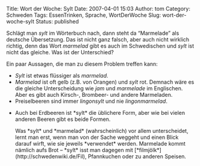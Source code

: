 Title: Wort der Woche: Sylt
Date: 2007-04-01 15:03
Author: tom
Category: Schweden
Tags: EssenTrinken, Sprache, WortDerWoche
Slug: wort-der-woche-sylt
Status: published

Schlägt man *sylt* im Wörterbuch nach, dann steht da “Marmelade” als
deutsche Übersetzung. Das ist nicht ganz falsch, aber auch nicht
wirklich richtig, denn das Wort *marmelad* gibt es auch im Schwedischen
und *sylt* ist nicht das gleiche. Was ist der Unterschied?

Ein paar Aussagen, die man zu diesem Problem treffen kann:

-   *Sylt* ist etwas flüssiger als *marmelad*.
-   *Marmelad* ist oft gelb (z.B. von Orangen) und *sylt* rot. Demnach
    wäre es die gleiche Unterscheidung wie *jam* und *marmelade* im
    Englischen. Aber es gibt auch Kirsch-, Brombeer- und andere
    Marmeladen.
-   Preiselbeeren sind immer *lingonsylt* und nie *lingonmarmelad*.

<ul>
<li>
Auch bei Erdbeeren ist *sylt* die üblichere Form, aber wie bei vielen
anderen Beeren gibt es beide Formen.

</p>
Was *sylt* und *marmelad* (wahrscheinlich) vor allem unterscheidet,
lernt man erst, wenn man von der Sache weggeht und einen Blick darauf
wirft, wie sie jeweils *verwendet* werden. Marmelade kommt nämlich aufs
Brot – *sylt* isst man dagegen mit
[*filmjölk*](http://schwedenwiki.de/Fil), Pfannkuchen oder zu anderen
Speisen.

